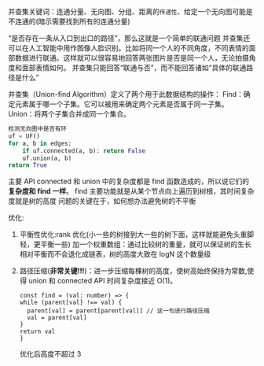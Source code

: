 并查集关键词：连通分量、无向图、分组、距离的`传递性`、给定一个无向图可能是不连通的(暗示需要找到所有的连通分量)

<!-- 解决连接问题于路径问题 -->
<!-- 两点之间是否可以通过路径连接起来？ -->
<!-- 哪些点属于同一个集合？ -->
<!-- 网络中node的连接状态 -->

“是否存在一条从入口到出口的路径”，那么这就是一个简单的联通问题
并查集还可以在人工智能中用作图像人脸识别。比如将同一个人的不同角度，不同表情的面部数据进行联通。这样就可以很容易地回答两张图片是否是同一个人，无论拍摄角度和面部表情如何。
并查集只能回答“联通与否”，而不能回答诸如“具体的联通路径是什么”

并查集（Union-find Algorithm）定义了两个用于此数据结构的操作：
Find：确定元素属于哪一个子集。它可以被用来确定两个元素是否属于同一子集。
Union：将两个子集合并成同一个集合。

```Python
检测无向图中是否有环
uf = UF()
for a, b in edges:
    if uf.connected(a, b): return False
    uf.union(a, b)
return True
```

主要 API connected 和 union 中的复杂度都是 find 函数造成的，所以说它们的**复杂度和 find 一样**。
find 主要功能就是从某个节点向上遍历到树根，其时间复杂度就是树的高度
问题的关键在于，如何想办法避免树的不平衡

优化:

1. 平衡性优化:rank 优化(小一些的树接到大一些的树下面，这样就能避免头重脚轻，更平衡一些)
   加一个权重数组：通过比较树的重量，就可以保证树的生长相对平衡而不会退化成链表，树的高度大致在 logN 这个数量级

2. 路径压缩(**非常关键!!!**)：进一步压缩每棵树的高度，使树高始终保持为常数,使得 union 和 connected API 时间复杂度接近 O(1)。
   ```JS
   const find = (val: number) => {
   while (parent[val] !== val) {
     parent[val] = parent[parent[val]] // 这一句进行路径压缩
     val = parent[val]
   }
   return val
   }
   ```
   优化后高度不超过 3
